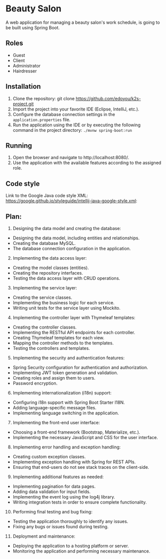 # Beauty Salon

A web application for managing a beauty salon's work schedule, is going to be built using Spring
Boot.

## Roles

- Guest
- Client
- Administrator
- Hairdresser

## Installation

1. Clone the repository: git clone https://github.com/edoyou/k2s-project.git
2. Import the project into your favorite IDE (Eclipse, IntelliJ, etc.).
3. Configure the database connection settings in the `application.properties` file.
4. Run the application using the IDE or by executing the following command in the project
   directory: `./mvnw spring-boot:run`

## Running

1. Open the browser and navigate to http://localhost:8080/.
2. Use the application with the available features according to the assigned role.

## Code style

Link to the Google Java code style
XML: https://google.github.io/styleguide/intellij-java-google-style.xml:

## Plan:

1. Designing the data model and creating the database:

- Designing the data model, including entities and relationships.
- Creating the database MySQL.
- The database connection configuration in the application.

2. Implementing the data access layer:

- Creating the model classes (entities).
- Creating the repository interfaces.
- Testing the data access layer with CRUD operations.

3. Implementing the service layer:

- Creating the service classes.
- Implementing the business logic for each service.
- Writing unit tests for the service layer using Mockito.

4. Implementing the controller layer with Thymeleaf templates:

- Creating the controller classes.
- Implementing the RESTful API endpoints for each controller.
- Creating Thymeleaf templates for each view.
- Mapping the controller methods to the templates.
- Testing the controllers and templates.

5. Implementing the security and authentication features:

- Spring Security configuration for authentication and authorization.
- Implementing JWT token generation and validation.
- Creating roles and assign them to users.
- Password encryption.

6. Implementing internationalization (i18n) support:

- Configuring i18n support with Spring Boot Starter I18N.
- Adding language-specific message files.
- Implementing language switching in the application.

7. Implementing the front-end user interface:

- Choosing a front-end framework (Bootstrap, Materialize, etc.).
- Implementing the necessary JavaScript and CSS for the user interface.

8. Implementing error handling and exception handling:

- Creating custom exception classes.
- Implementing exception handling with Spring for REST APIs.
- Ensuring that end-users do not see stack traces on the client-side.

9. Implementing additional features as needed:

- Implementing pagination for data pages.
- Adding data validation for input fields.
- Implementing the event log using the log4j library.
- Writing integration tests in order to ensure complete functionality.

10. Performing final testing and bug fixing:

- Testing the application thoroughly to identify any issues.
- Fixing any bugs or issues found during testing.

11. Deployment and maintenance:

- Deploying the application to a hosting platform or server.
- Monitoring the application and performing necessary maintenance.